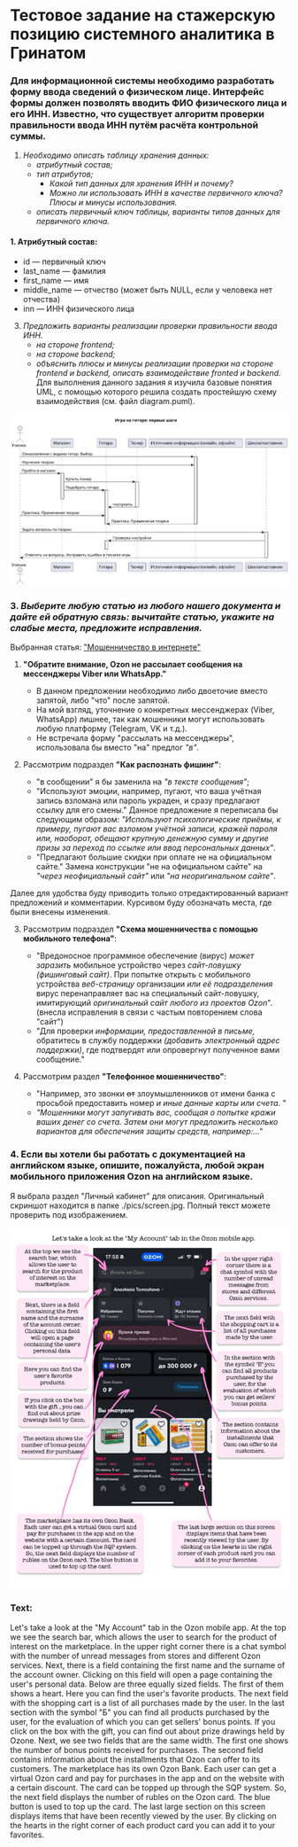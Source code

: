 # **Тестовое задание на стажерскую позицию системного аналитика в Гринатом**

### Для информационной системы необходимо разработать форму ввода сведений о физическом лице. Интерфейс формы должен позволять вводить ФИО физического лица и его ИНН. Известно, что существует алгоритм проверки правильности ввода ИНН путём расчёта контрольной суммы.

1. _Необходимо описать таблицу хранения данных:_
   - _атрибутный состав;_
   - _тип атрибутов;_
        + _Какой тип данных для хранения ИНН и почему?_
        + _Можно ли использовать ИНН в качестве первичного ключа? Плюсы и минусы использования._
   - _описать первичный ключ таблицы, варианты типов данных для первичного ключа._
  
#### 1. Атрибутный состав:
   - id — первичный ключ 
   - last_name — фамилия
   - first_name — имя
   - middle_name — отчество (может быть NULL, если у человека нет отчества)
   - inn — ИНН физического лица

3. _Предложить варианты реализации проверки правильности ввода ИНН._
   - _на стороне frontend;_
   - _на стороне backend;_
   - _объяснить плюсы и минусы реализации проверки на стороне frontend и backend, описать взаимодействие fronted и backend._
Для выполнения данного задания я изучила базовые понятия UML, с помощью которого решила создать простейшую схему взаимодействия (см. файл diagram.puml).

![Схема взаимодействия компонентов](https://github.com/tassiio/ozon_task/blob/main/pict/scheme.svg)

### 3. _Выберите любую статью из любого нашего документа и дайте ей обратную связь: вычитайте статью, укажите на слабые места, предложите исправления._

Выбранная статья: ["Мошенничество в интернете"](https://docs.ozon.ru/common/my-settings/bezopasnost/moshennichestvo-v-internete/?country=RU)

1. __"Обратите внимание, Ozon не рассылает сообщения на мессенджеры Viber или WhatsApp."__
    - В данном предложении необходимо либо двоеточие вместо запятой, либо "что" после запятой. 
    - На мой взгляд, уточнение о конкретных мессенджерах (Viber, WhatsApp) лишнее, так как мошенники могут использовать любую платформу (Telegram, VK и т.д.).
    - Не встречала форму "рассылать на мессенджеры", использовала бы вместо "на" предлог _"в"_. 

2. Рассмотрим подраздел __"Как распознать фишинг"__:
   - "в сообщении" я бы заменила на _"в тексте сообщения"_;
   - "Используют эмоции, например, пугают, что ваша учётная запись взломана или пароль украден, и сразу предлагают ссылку для его смены." Данное предложение я переписала бы следующим образом: _"Используют психологические приёмы, к примеру, пугают вас взломом учётной записи, кражей пароля или, наоборот, обещают крупную денежную сумму и другие призы за переход по ссылке или ввод персональных данных"_.
    - "Предлагают большие скидки при оплате не на официальном сайте." Замена конструкции "не на официальном сайте" на _"через неофициальный сайт"_ или _"на неоригинальном сайте"_.

Далее для удобства буду приводить только отредактированный вариант предложений и комментарии. Курсивом буду обозначать места, где были внесены изменения. 

3. Рассмотрим подраздел __"Схема мошенничества с помощью мобильного телефона"__:
    - "Вредоносное программное обеспечение (вирус) _может заразить_ мобильное устройство через _сайт-ловушку (фишинговый сайт)_. При попытке открыть с мобильного устройства _веб-страницу_ организации _или её подразделения_ вирус перенаправляет вас на специальный сайт-ловушку, имитирующий _оригинальный сайт любого из проектов Ozon_". (внесла исправления в связи с частым повторением слова "сайт")
    - "Для проверки _информации, предоставленной в письме,_ обратитесь в службу поддержки _(добавить электронный адрес поддержки)_, где подтвердят или опровергнут полученное вами сообщение."
  
4. Рассмотрим раздел __"Телефонное мошенничество"__:
    - "Например, это звонки ~~от~~ злоумышленников от имени банка с просьбой предоставить номер _и иные данные карты или счета_. "
    - _"Мошенники могут запугивать вас, сообщая о попытке кражи ваших денег со счета. Затем они могут предложить несколько вариантов для обеспечения защиты средств, например:..."_


### 4. Если вы хотели бы работать с документацией на английском языке, опишите, пожалуйста, любой экран мобильного приложения Ozon на английском языке.

Я выбрала раздел "Личный кабинет" для описания. Оригинальный скриншот находится в папке ./pics/screen.jpg. Полный текст можете проверить под изображением.

![Screen_and_text](https://github.com/tassiio/ozon_task/blob/main/pict/4.jpg)

### Text:

Let's take a look at the "My Account" tab in the Ozon mobile app.
At the top we see the search bar, which allows the user to search for the product of interest on the marketplace. In the upper right corner there is a chat symbol with the number of unread messages from stores and different Ozon services.
Next, there is a field containing the first name and the surname of the account owner. Clicking on this field will open a page containing the user's personal data.
Below are three equally sized fields. The first of them shows a heart. Here you can find the user's favorite products. The next field with the shopping cart is a list of all purchases made by the user. In the last section with the symbol "Б" you can find all products purchased by the user, for the evaluation of which you can get sellers' bonus points.
If you click on the box with the gift, you can find out about prize drawings held by Ozone.
Next, we see two fields that are the same width. The first one shows the number of bonus points received for purchases. The second field contains information about the installments that Ozon can offer to its customers.
The marketplace has its own Ozon Bank. Each user can get a virtual Ozon card and pay for purchases in the app and on the website with a certain discount. The card can be topped up through the SQP system. So, the next field displays the number of rubles on the Ozon card. The blue button is used to top up the card.
The last large section on this screen displays items that have been recently viewed by the user. By clicking on the hearts in the right corner of each product card you can add it to your favorites.

